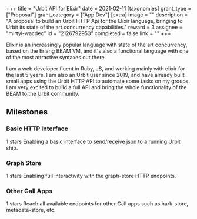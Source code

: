 +++
title = "Urbit API for Elixir"
date = 2021-02-11
[taxonomies]
grant_type = ["Proposal"]
grant_category = ["App Dev"]
[extra]
image = ""
description = "A proposal to build an Urbit HTTP Api for the Elixir language, bringing to Urbit its state of the art concurrency capabilities."
reward = 3
assignee = "mirtyl-wacdec"
id = "2126792953"
completed = false
link = ""
+++

Elixir is an increasingly popular language with state of the art concurrency, based on the Erlang BEAM VM, and it's also a functional language with one of the most attractive syntaxes out there.

I am a web developer fluent in Ruby, JS, and working mainly with elixir for the last 5 years. I am also an Urbit user since 2019, and have already built small apps using the Urbit HTTP API to automate some tasks on my groups. I am very excited to build a full API and bring the whole functionality of the BEAM to the Urbit community.

## Milestones

### Basic HTTP Interface

1 stars
Enabling a basic interface to send/receive json to a running Urbit ship.

### Graph Store

1 stars
Enabling full interactivity with the graph-store HTTP endpoints.

### Other Gall Apps

1 stars
Reach all available endpoints for other Gall apps such as hark-store, metadata-store, etc.
